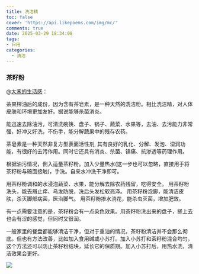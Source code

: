 ```yaml
---
title: 洗洁精
toc: false
cover: 'https://api.likepoems.com/img/mc/'
comments: true
date: 2025-03-29 18:34:08
tags:
- 日用
categories:
  - 清洁
---
```


### 茶籽粉

@[大禾的生活感](https://zhuanlan.zhihu.com/p/187021765)：

茶果榨油后的成份，因为含有茶皂素，是一种天然的洗洁粉。相比洗洁精，对人体皮肤和环境更加友好。据说能够杀菌消炎。

能迅速去除油污，可清洗碗筷、盘子、锅子、蔬菜、水果等，去油、去污能力非常强，好冲又好洗，不伤手，能分解蔬果中的残存农药。

茶皂素是一种天然非复方型表面活性剂, 其有良好的乳化、分解、发泡、湿润功能，有很好的去污作用。同时它还具有消炎、杀菌、镇痛、抗渗透等药理作用。

根据油污情况，倒入适量茶籽粉。加入少量热水(这一步也可以忽略，直接用手将茶籽粉与碗面接触)，手洗。自来水冲洗干净即可。

用茶籽粉调和的水浸泡蔬菜、水果，能分解去除农药残留，吃得安全。
用茶籽粉洗头，能去屑止痒、乌发防脱，洗后头发松软亮泽。
用茶籽粉泡脚，能清洁皮肤，杀灭脚部病菌，医治脚气。
用茶籽粉掺水浇花，能杀虫灭菌，增加肥效。

有一点需要注意的是，茶籽粉会有一点染色效果。用茶籽粉洗出来的盘子，搓上去也会有涩的感觉，但同时又很润。

一般家里的餐盘都能够清洁干净，但对于重油的情况，茶籽粉清洁并不会那么彻底。但也有方法改善，比如加入食用碱或小苏打。加入小苏打和茶籽粉混合均匀，这个方法还可以防止茶籽粉结块，延长它的保质期。加入小苏打后，用热水洗，清洁效果会更好。

![](https://pic1.zhimg.com/v2-3a8263eba8b00451b9826e3a43bc7944_1440w.jpg)
